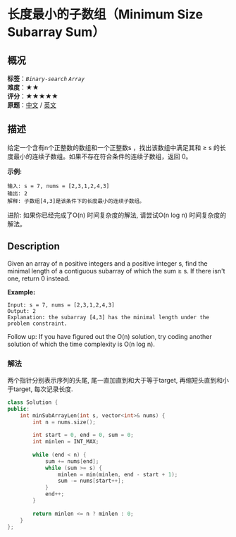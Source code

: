# 长度最小的子数组（Minimum Size Subarray Sum）
## 概况
**标签**：*`Binary-search`*  *`Array`*<br>
**难度**：★★<br>
**评分**：★★★★★<br>
**原题**：[中文](https://leetcode-cn.com/problems/minimum-size-subarray-sum) / [英文](https://leetcode.com/problems/minimum-size-subarray-sum)

## 描述
给定一个含有n个正整数的数组和一个正整数s ，找出该数组中满足其和 &ge; s 的长度最小的连续子数组。如果不存在符合条件的连续子数组，返回 0。

**示例:**
```
输入: s = 7, nums = [2,3,1,2,4,3]
输出: 2
解释: 子数组[4,3]是该条件下的长度最小的连续子数组。
```

进阶:
如果你已经完成了O(n) 时间复杂度的解法, 请尝试O(n log n) 时间复杂度的解法。

## Description
Given an array of n positive integers and a positive integer s, find the minimal length of a contiguous subarray of which the sum &ge; s. If there isn&#39;t one, return 0 instead.

**Example:**
```
Input: s = 7, nums = [2,3,1,2,4,3]
Output: 2
Explanation: the subarray [4,3] has the minimal length under the problem constraint.
```

Follow up:
If you have figured out the O(n) solution, try coding another solution of which the time complexity is O(n log n).

### 解法
两个指针分别表示序列的头尾, 尾一直加直到和大于等于target, 再缩短头直到和小于target, 每次记录长度.
```c++
class Solution {
public:
    int minSubArrayLen(int s, vector<int>& nums) {
        int n = nums.size();
        
        int start = 0, end = 0, sum = 0;
        int minlen = INT_MAX;
        
        while (end < n) {
            sum += nums[end];
            while (sum >= s) {
                minlen = min(minlen, end - start + 1);
                sum -= nums[start++];
            }
            end++;
        }
        
        return minlen <= n ? minlen : 0;
    }
};
```